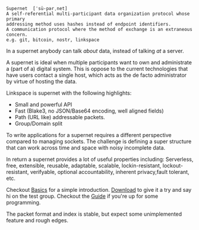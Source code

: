 ```definition
Supernet  [ˈsü-pərˌnet]
A self-referential multi-participant data organization protocol whose primary
addressing method uses hashes instead of endpoint identifiers.
A communication protocol where the method of exchange is an extraneous concern.
e.g. git, bitcoin, nostr, linkspace
```

In a supernet anybody can talk _about_ data, instead of talking _at_ a server.

A supernet is ideal when multiple participants want to own and administrate a (part of a) digital system.
This is oppose to the current technologies that have users contact a single host,
which acts as the de facto administrator by virtue of hosting the data.

Linkspace is supernet with the following highlights:

- Small and powerful API
- Fast (Blake3, no JSON/Base64 encoding, well aligned fields)
- Path (URL like) addressable packets.
- Group/Domain split

To write applications for a supernet requires a different perspective compared to managing sockets.
The challenge is defining a super structure that can work across time and space with noisy incomplete data.

In return a supernet provides a lot of useful properties including:
Serverless, free, extensible, reusable, adaptable, scalable, lockin-resistant, lockout-resistant, verifyable, optional accountability, inherent privacy,fault tolerant, etc.

Checkout [Basics](./basics.html) for a simple introduction.
[Download](./download.html) to give it a try and say hi on the test group.
Checkout the [Guide](./docs/guide/index.html) if you're up for some programming.

The packet format and index is stable, but expect some unimplemented feature and rough edges.
